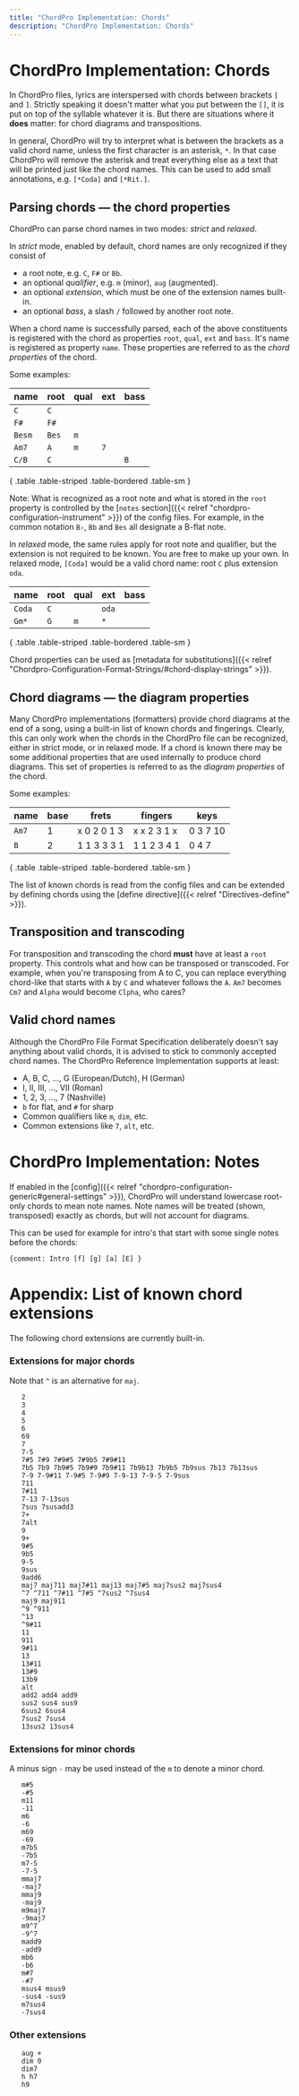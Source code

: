 ```yaml
---
title: "ChordPro Implementation: Chords"
description: "ChordPro Implementation: Chords"
---
```


# ChordPro Implementation: Chords

In ChordPro files, lyrics are interspersed with chords between
brackets `[` and `]`. Strictly speaking it doesn't matter what you put
between the `[]`, it is put on top of the syllable whatever it is. But
there are situations where it **does** matter: for chord diagrams and
transpositions.

In general, ChordPro will try to interpret what is between the
brackets as a valid chord name, unless the first character is an
asterisk, `*`. In that case ChordPro will remove the asterisk and
treat everything else as a text that will be printed just like the
chord names. This can be used to add small annotations, e.g. `[*Coda]`
and `[*Rit.]`.

## Parsing chords — the chord properties

ChordPro can parse chord names in two modes: _strict_ and _relaxed_.

In _strict_ mode, enabled by default, chord names are only recognized
if they consist of
* a root note, e.g. `C`, `F#` or `Bb`.
* an optional _qualifier_, e.g. `m` (minor), `aug` (augmented).
* an optional _extension_, which must be one of the extension names built-in.
* an optional _bass_, a slash `/` followed by another root note.

When a chord name is successfully parsed, each of the above
constituents is registered with the chord as properties `root`,
`qual`, `ext` and `bass`.
It's name is registered as property `name`. These properties are
referred to as the *chord properties* of the chord.

Some examples:

| name   | root  | qual | ext | bass |
|--------|-------|------|-----|------|
| `C`    | `C`   |      |     |      |
| `F#`   | `F#`  |      |     |      |
| `Besm` | `Bes` | `m`  |     |      |
| `Am7`  | `A`   | `m`  | `7` |      |
| `C/B`  | `C`   |      |     | `B`  |
{ .table .table-striped .table-bordered .table-sm }

Note: What is recognized as a root note and what is stored in the
`root` property is controlled by the 
[`notes` section]({{< relref "chordpro-configuration-instrument" >}})
of the config files. For example, in the common notation `B♭`, `Bb`
and `Bes` all designate a B-flat note.

In _relaxed_ mode, the same rules apply for root note and qualifier,
but the extension is not required to be known. You are free to make up
your own. In relaxed mode, `[Coda]` would be a valid chord name: root
`C` plus extension `oda`.

| name   | root | qual | ext   | bass |
|--------|------|------|-------|------|
| `Coda` | `C`  |      | `oda` |      |
| `Gm*`  | `G`  | `m`  | `*`   |      |
{ .table .table-striped .table-bordered .table-sm }

Chord properties can be used as [metadata for substitutions]({{<
relref "Chordpro-Configuration-Format-Strings/#chord-display-strings" >}}).

## Chord diagrams — the diagram properties

Many ChordPro implementations (formatters) provide chord diagrams at
the end of a song, using a built-in list of known chords and
fingerings. Clearly, this can only work when the chords in the
ChordPro file can be recognized, either in strict mode, or in relaxed
mode. If a chord is known there may be some additional
properties that are used internally to produce chord diagrams. This
set of properties is referred to as the *diagram properties* of the
chord.

Some examples:

| name  | base | frets       | fingers     | keys     |
|-------|------|-------------|-------------|----------|
| `Am7` | 1    | x 0 2 0 1 3 | x x 2 3 1 x | 0 3 7 10 |
| `B`   | 2    | 1 1 3 3 3 1 | 1 1 2 3 4 1 | 0 4 7    |
{ .table .table-striped .table-bordered .table-sm }

The list of known chords is read from the config files and can be
extended by defining chords using the [define directive]({{< relref
"Directives-define" >}}).

## Transposition and transcoding

For transposition and transcoding the chord **must** have at least a
`root` property. This controls what and how can be transposed or
transcoded. 
For example, when you're
transposing from A to C, you can replace everything chord-like that
starts with `A` by `C` and whatever follows the `A`. `Am7` becomes
`Cm7` and `Alpha` would become `Clpha`, who cares?

## Valid chord names

Although the ChordPro File Format Specification deliberately doesn't
say anything about valid chords, it is advised to stick to commonly
accepted chord names. The ChordPro Reference Implementation
supports at least:

* A, B, C, …, G (European/Dutch), H (German)
* I, II, III, …, VII (Roman)
* 1, 2, 3, …, 7 (Nashville)
* `b` for flat, and `#` for sharp
* Common qualifiers like `m`, `dim`, etc.
* Common extensions like `7`, `alt`, etc.

# ChordPro Implementation: Notes

If enabled in the [config]({{< relref "chordpro-configuration-generic#general-settings" >}}), ChordPro will understand lowercase root-only
chords to mean note names. Note names will be treated (shown,
transposed) exactly as chords, but will not account for diagrams. 

This can be used for example for intro's that start with some single
notes before the chords:

````
{comment: Intro [f] [g] [a] [E] }
````

# Appendix: List of known chord extensions

The following chord extensions are currently built-in.

### Extensions for major chords

Note that `^` is an alternative for `maj`.

````
   2
   3
   4
   5
   6
   69
   7
   7-5
   7#5 7#9 7#9#5 7#9b5 7#9#11
   7b5 7b9 7b9#5 7b9#9 7b9#11 7b9b13 7b9b5 7b9sus 7b13 7b13sus
   7-9 7-9#11 7-9#5 7-9#9 7-9-13 7-9-5 7-9sus
   711
   7#11
   7-13 7-13sus
   7sus 7susadd3
   7+
   7alt
   9
   9+
   9#5
   9b5
   9-5
   9sus
   9add6
   maj7 maj711 maj7#11 maj13 maj7#5 maj7sus2 maj7sus4
   ^7 ^711 ^7#11 ^7#5 ^7sus2 ^7sus4
   maj9 maj911
   ^9 ^911
   ^13
   ^9#11
   11
   911
   9#11
   13
   13#11
   13#9
   13b9
   alt
   add2 add4 add9
   sus2 sus4 sus9
   6sus2 6sus4
   7sus2 7sus4
   13sus2 13sus4
````
### Extensions for minor chords

A minus sign `-` may be used instead of the `m` to denote a minor
chord.
````
   m#5
   -#5
   m11
   -11
   m6
   -6
   m69
   -69
   m7b5
   -7b5
   m7-5
   -7-5
   mmaj7
   -maj7
   mmaj9
   -maj9
   m9maj7
   -9maj7
   m9^7
   -9^7
   madd9
   -add9
   mb6
   -b6
   m#7
   -#7
   msus4 msus9
   -sus4 -sus9
   m7sus4
   -7sus4
````
### Other extensions
````
   aug +
   dim 0
   dim7
   h h7
   h9
````
